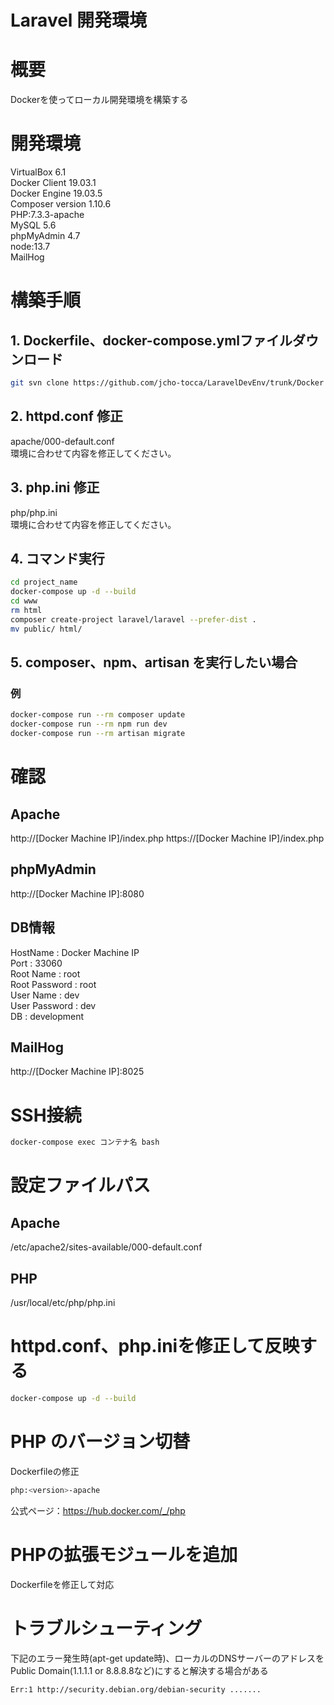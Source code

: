 Laravel 開発環境
====

# 概要
Dockerを使ってローカル開発環境を構築する

# 開発環境

VirtualBox 6.1  
Docker Client 19.03.1  
Docker Engine 19.03.5  
Composer version 1.10.6  
PHP:7.3.3-apache  
MySQL 5.6   
phpMyAdmin 4.7  
node:13.7  
MailHog  

# 構築手順
## 1. Dockerfile、docker-compose.ymlファイルダウンロード
```bash
git svn clone https://github.com/jcho-tocca/LaravelDevEnv/trunk/Docker project_name
```
## 2. httpd.conf 修正
apache/000-default.conf  
環境に合わせて内容を修正してください。
## 3. php.ini 修正
php/php.ini  
環境に合わせて内容を修正してください。
## 4. コマンド実行
```bash
cd project_name
docker-compose up -d --build
cd www
rm html
composer create-project laravel/laravel --prefer-dist .
mv public/ html/
```

## 5. composer、npm、artisan を実行したい場合
### 例
```bash
docker-compose run --rm composer update
docker-compose run --rm npm run dev
docker-compose run --rm artisan migrate 
```

# 確認

## Apache
http://[Docker Machine IP]/index.php
https://[Docker Machine IP]/index.php

## phpMyAdmin
http://[Docker Machine IP]:8080

## DB情報
HostName : Docker Machine IP  
Port : 33060  
Root Name : root  
Root Password : root  
User Name : dev  
User Password : dev  
DB : development  

## MailHog
http://[Docker Machine IP]:8025

# SSH接続
```bash
docker-compose exec コンテナ名 bash
```

# 設定ファイルパス
## Apache
/etc/apache2/sites-available/000-default.conf
## PHP
/usr/local/etc/php/php.ini

# httpd.conf、php.iniを修正して反映する
```bash
docker-compose up -d --build
```
# PHP のバージョン切替
Dockerfileの修正  
```bash
php:<version>-apache
```
公式ページ：https://hub.docker.com/_/php
# PHPの拡張モジュールを追加
Dockerfileを修正して対応

# トラブルシューティング

下記のエラー発生時(apt-get update時)、ローカルのDNSサーバーのアドレスを  
Public Domain(1.1.1.1 or 8.8.8.8など)にすると解決する場合がある

```bash
Err:1 http://security.debian.org/debian-security .......
```